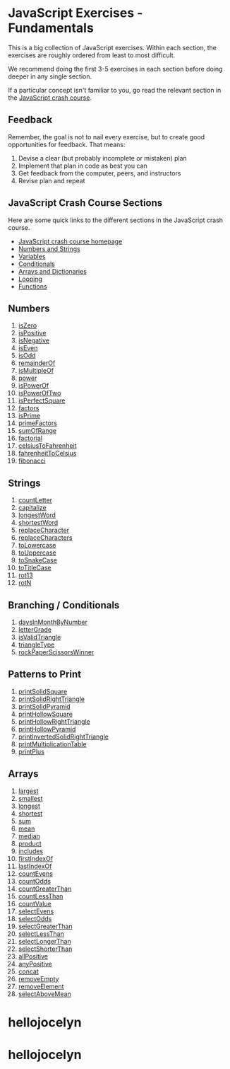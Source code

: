 # JavaScript Exercises - Fundamentals

This is a big collection of JavaScript exercises. Within each section, the exercises are roughly ordered from least to most difficult.

We recommend doing the first 3-5 exercises in each section before doing deeper in any single section.

If a particular concept isn't familiar to you, go read the relevant section in the [JavaScript crash course][github-intro-javascript].

## Feedback

Remember, the goal is not to nail every exercise, but to create good opportunities for feedback. That means:

1. Devise a clear (but probably incomplete or mistaken) plan
1. Implement that plan in code as best you can
1. Get feedback from the computer, peers, and instructors
1. Revise plan and repeat

## JavaScript Crash Course Sections

Here are some quick links to the different sections in the JavaScript crash course.

- [JavaScript crash course homepage][github-intro-javascript]
- [Numbers and Strings][intro-data]
- [Variables][intro-variables]
- [Conditionals][intro-conditionals]
- [Arrays and Dictionaries][intro-collections]
- [Looping][intro-looping]
- [Functions][intro-functions]

## Numbers

1. [isZero](exercises/numbers/isZero)
1. [isPositive](exercises/numbers/isPositive)
1. [isNegative](exercises/numbers/isNegative)
1. [isEven](exercises/numbers/isEven)
1. [isOdd](exercises/numbers/isOdd)
1. [remainderOf](exercises/numbers/remainderOf)
1. [isMultipleOf](exercises/numbers/isMultipleOf)
1. [power](exercises/numbers/power)
1. [isPowerOf](exercises/numbers/isPowerOf)
1. [isPowerOfTwo](exercises/numbers/isPowerOfTwo)
1. [isPerfectSquare](exercises/numbers/isPerfectSquare)
1. [factors](exercises/numbers/factors)
1. [isPrime](exercises/numbers/isPrime)
1. [primeFactors](exercises/numbers/primeFactors)
1. [sumOfRange](exercises/numbers/sumOfRange)
1. [factorial](exercises/numbers/factorial)
1. [celsiusToFahrenheit](exercises/numbers/celsiusToFahrenheit)
1. [fahrenheitToCelsius](exercises/numbers/fahrenheitToCelsius)
1. [fibonacci](exercises/numbers/fibonacci)

## Strings

1. [countLetter](exercises/strings/countLetter)
1. [capitalize](exercises/strings/capitalize)
1. [longestWord](exercises/strings/longestWord)
1. [shortestWord](exercises/strings/shortestWord)
1. [replaceCharacter](exercises/strings/replaceCharacter)
1. [replaceCharacters](exercises/strings/replaceCharacters)
1. [toLowercase](exercises/strings/toLowercase)
1. [toUppercase](exercises/strings/toUppercase)
1. [toSnakeCase](exercises/strings/toSnakeCase)
1. [toTitleCase](exercises/strings/toTitleCase)
1. [rot13](exercises/strings/rot13)
1. [rotN](exercises/strings/rotN)

## Branching / Conditionals

1. [daysInMonthByNumber](exercises/branching-conditionals/daysInMonthByNumber)
1. [letterGrade](exercises/branching-conditionals/letterGrade)
1. [isValidTriangle](exercises/branching-conditionals/isValidTriangle)
1. [triangleType](exercises/branching-conditionals/triangleType)
1. [rockPaperScissorsWinner](exercises/branching-conditionals/rockPaperScissorsWinner)

## Patterns to Print

1. [printSolidSquare](exercises/patterns/printSolidSquare)
1. [printSolidRightTriangle](exercises/patterns/printSolidRightTriangle)
1. [printSolidPyramid](exercises/patterns/printSolidPyramid)
1. [printHollowSquare](exercises/patterns/printHollowSquare)
1. [printHollowRightTriangle](exercises/patterns/printHollowRightTriangle)
1. [printHollowPyramid](exercises/patterns/printHollowPyramid)
1. [printInvertedSolidRightTriangle](exercises/patterns/printInvertedSolidRightTriangle)
1. [printMultiplicationTable](exercises/patterns/printMultiplicationTable)
1. [printPlus](exercises/patterns/printPlus)

## Arrays

1. [largest](exercises/arrays/largest)
1. [smallest](exercises/arrays/smallest)
1. [longest](exercises/arrays/longest)
1. [shortest](exercises/arrays/shortest)
1. [sum](exercises/arrays/sum)
1. [mean](exercises/arrays/mean)
1. [median](exercises/arrays/median)
1. [product](exercises/arrays/product)
1. [includes](exercises/arrays/includes)
1. [firstIndexOf](exercises/arrays/firstIndexOf)
1. [lastIndexOf](exercises/arrays/lastIndexOf)
1. [countEvens](exercises/arrays/countEvens)
1. [countOdds](exercises/arrays/countOdds)
1. [countGreaterThan](exercises/arrays/countGreaterThan)
1. [countLessThan](exercises/arrays/countLessThan)
1. [countValue](exercises/arrays/countValue)
1. [selectEvens](exercises/arrays/selectEvens)
1. [selectOdds](exercises/arrays/selectOdds)
1. [selectGreaterThan](exercises/arrays/selectGreaterThan)
1. [selectLessThan](exercises/arrays/selectLessThan)
1. [selectLongerThan](exercises/arrays/selectLongerThan)
1. [selectShorterThan](exercises/arrays/selectShorterThan)
1. [allPositive](exercises/arrays/allPositive)
1. [anyPositive](exercises/arrays/anyPositive)
1. [concat](exercises/arrays/concat)
1. [removeEmpty](exercises/arrays/removeEmpty)
1. [removeElement](exercises/arrays/removeElement)
1. [selectAboveMean](exercises/arrays/selectAboveMean)

[github-intro-javascript]: https://github.com/jfarmer/intro-javascript
[intro-data]: https://github.com/jfarmer/intro-javascript/tree/master/Data
[intro-variables]: https://github.com/jfarmer/intro-javascript/tree/master/Variables
[intro-conditionals]: https://github.com/jfarmer/intro-javascript/tree/master/Conditionals
[intro-collections]: https://github.com/jfarmer/intro-javascript/tree/master/Collections
[intro-looping]: https://github.com/jfarmer/intro-javascript/tree/master/Iteration
[intro-functions]: https://github.com/jfarmer/intro-javascript/tree/master/Functions
# hellojocelyn
# hellojocelyn
